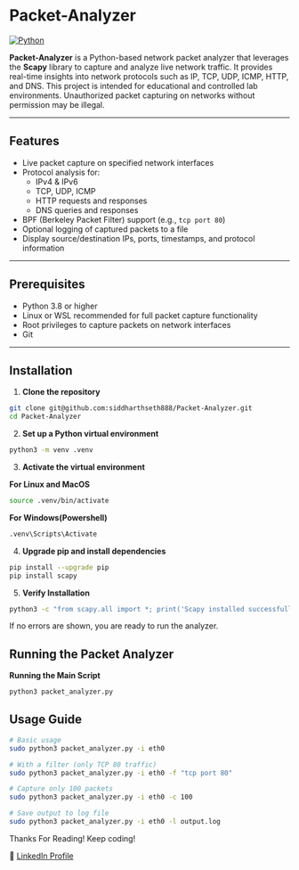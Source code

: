 
# Packet-Analyzer

[![Python](https://img.shields.io/badge/python-3.8%2B-blue)](https://www.python.org/)

**Packet-Analyzer** is a Python-based network packet analyzer that leverages the **Scapy** library to capture and analyze live network traffic. It provides real-time insights into network protocols such as IP, TCP, UDP, ICMP, HTTP, and DNS. This project is intended for educational and controlled lab environments. Unauthorized packet capturing on networks without permission may be illegal.

---

## Features

- Live packet capture on specified network interfaces
- Protocol analysis for:
  - IPv4 & IPv6
  - TCP, UDP, ICMP
  - HTTP requests and responses
  - DNS queries and responses
- BPF (Berkeley Packet Filter) support (e.g., `tcp port 80`)
- Optional logging of captured packets to a file
- Display source/destination IPs, ports, timestamps, and protocol information

---

## Prerequisites

- Python 3.8 or higher
- Linux or WSL recommended for full packet capture functionality
- Root privileges to capture packets on network interfaces
- Git

---

## Installation

1. **Clone the repository**

```bash
git clone git@github.com:siddharthseth888/Packet-Analyzer.git
cd Packet-Analyzer
```

2. **Set up a Python virtual environment**

```bash
python3 -m venv .venv
```

3. **Activate the virtual environment**

**For Linux and MacOS**
```bash
source .venv/bin/activate
```

**For Windows(Powershell)**
```bash
.venv\Scripts\Activate
```

4. **Upgrade pip and install dependencies**

```bash
pip install --upgrade pip
pip install scapy
```

5. **Verify Installation**

```bash
python3 -c "from scapy.all import *; print('Scapy installed successfully!')"
```
If no errors are shown, you are ready to run the analyzer.

## Running the Packet Analyzer
**Running the Main Script**

```bash
python3 packet_analyzer.py
```

## Usage Guide

```bash
# Basic usage
sudo python3 packet_analyzer.py -i eth0

# With a filter (only TCP 80 traffic)
sudo python3 packet_analyzer.py -i eth0 -f "tcp port 80"

# Capture only 100 packets
sudo python3 packet_analyzer.py -i eth0 -c 100

# Save output to log file
sudo python3 packet_analyzer.py -i eth0 -l output.log
```

Thanks For Reading!
Keep coding!

🔗 [LinkedIn Profile](https://www.linkedin.com/in/siddharth-seth-3448ab255/)
